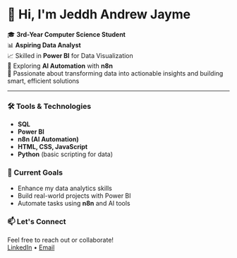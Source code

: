 # 👋 Hi, I'm Jeddh Andrew Jayme

🎓 **3rd-Year Computer Science Student**  
📊 **Aspiring Data Analyst**  
📈 Skilled in **Power BI** for Data Visualization  
🤖 Exploring **AI Automation** with **n8n**  
🚀 Passionate about transforming data into actionable insights and building smart, efficient solutions

---

### 🛠️ Tools & Technologies
- **SQL**  
- **Power BI**  
- **n8n (AI Automation)**  
- **HTML, CSS, JavaScript**  
- **Python** (basic scripting for data)

### 📌 Current Goals
- Enhance my data analytics skills  
- Build real-world projects with Power BI  
- Automate tasks using **n8n** and AI tools

### 📫 Let's Connect
Feel free to reach out or collaborate!  
[LinkedIn](https://www.linkedin.com/in/jeddh-andrew-jayme-202202252/) • [Email](mailto:jaymejeddh@gmail.com)
